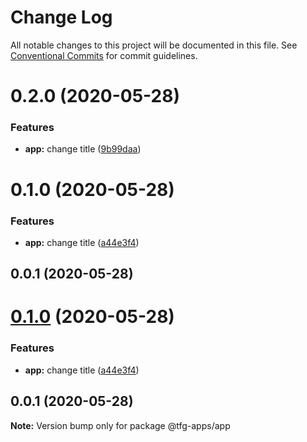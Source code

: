 # Change Log

All notable changes to this project will be documented in this file.
See [Conventional Commits](https://conventionalcommits.org) for commit guidelines.

# 0.2.0 (2020-05-28)


### Features

* **app:** change title ([9b99daa](https://github.com/isidrok/tfg/commit/9b99daa76e995332b3f275a70bac7a598cad657d))



# 0.1.0 (2020-05-28)


### Features

* **app:** change title ([a44e3f4](https://github.com/isidrok/tfg/commit/a44e3f46ce8afb03d5eb320f11eee05565a90287))



## 0.0.1 (2020-05-28)





# [0.1.0](https://github.com/isidrok/tfg/compare/v0.0.1...v0.1.0) (2020-05-28)


### Features

* **app:** change title ([a44e3f4](https://github.com/isidrok/tfg/commit/a44e3f46ce8afb03d5eb320f11eee05565a90287))





## 0.0.1 (2020-05-28)

**Note:** Version bump only for package @tfg-apps/app
